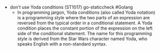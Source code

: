 - don't use Yoda conditions (ST1017) go-staticcheck #Golang
	- In programming jargon, Yoda conditions (also called Yoda notation) is a programming style where the two parts of an expression are reversed from the typical order in a conditional statement. A Yoda condition places the constant portion of the expression on the left side of the conditional statement. The name for this programming style is derived from the Star Wars character named Yoda, who speaks English with a non-standard syntax.